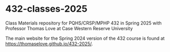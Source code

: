 # 432-classes-2025

Class Materials repository for PQHS/CRSP/MPHP 432 in Spring 2025 with Professor Thomas Love at Case Western Reserve University

The main website for the Spring 2024 version of the 432 course is found at <https://thomaselove.github.io/432-2025/>.
